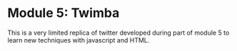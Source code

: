 <h1>Module 5: Twimba</h1>

<p>This is a very limited replica of twitter developed during part of module 5 to learn new techniques with javascript and HTML.</p>